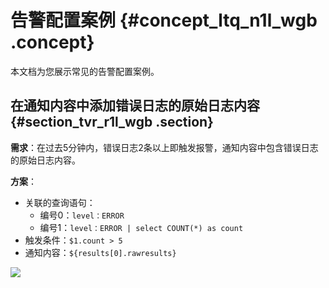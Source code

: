 # 告警配置案例 {#concept_ltq_n1l_wgb .concept}

本文档为您展示常见的告警配置案例。

## 在通知内容中添加错误日志的原始日志内容 {#section_tvr_r1l_wgb .section}

**需求**：在过去5分钟内，错误日志2条以上即触发报警，通知内容中包含错误日志的原始日志内容。

**方案**：

-   关联的查询语句：
    -   编号0：`level：ERROR`
    -   编号1：`level：ERROR | select COUNT(*) as count`
-   触发条件：`$1.count > 5`
-   通知内容：`${results[0].rawresults}`

![](http://static-aliyun-doc.oss-cn-hangzhou.aliyuncs.com/assets/img/130326/155503943839406_zh-CN.png)


